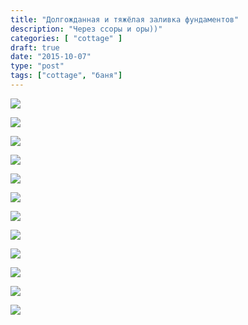 ```yaml
---
title: "Долгожданная и тяжёлая заливка фундаментов"
description: "Через ссоры и оры))"
categories: [ "cottage" ]
draft: true
date: "2015-10-07"
type: "post"
tags: ["cottage", "баня"]
---
```


<a data-fancybox="gallery" href='https://photos.google.com/share/AF1QipOkP4QpUWY7e2R6NOvMkVZPAqYd9MU8DBJqswOky6fM3Y1yxP1AhuAjj7Te6nnWJw?key=Mm1WMGRPTFhBNUhERG04SU5EZ1NVX0lDMUo5WFNR&source=ctrlq.org'><img src='https://lh3.googleusercontent.com/avhb1Vwg6oBXUJzTsI27vjWN5KXXxlfsGSPVNKnUoENU08fMxtmAVSBRMlxZMT0uHxYmNAFq0vrQlT2X2e22BRnJqQd_n1FHLAPnsfW-dkj5y_yr11y84VlyVnmKC5Q6LjnWX7VdSVM' /></a>

<a data-fancybox="gallery" href='https://photos.google.com/share/AF1QipNOSYP8vEqvtCzKzZbAXEv8MggQfS0KQryvVSzF6-8SxQvmf-pAtBqiTMADEk3jDA?key=TmpfQUNHeUpVcXIwcGFCVzlrUUhnNmppYkdNdUFn&source=ctrlq.org'><img src='https://lh3.googleusercontent.com/baaNEH9JWw56CwSh490sHNqCkXm1zZDlf6bYsFndI6FJ4KETjKmomo8zjGC3ctA5V1vsJ7tlXdRMOUvC3RMnEMfNdZzOXtJN3_J56MtP05M0tEEXW9I9tn3bkKitziGOVN-9gQyKgjw' /></a>

<a data-fancybox="gallery" href='https://photos.google.com/share/AF1QipM3CePOW10W4UGsdXaSlNlGXvwRA72rb5ayeixXu_6sE_onUwSOXse5c-wmJWzM4Q?key=ZjdVdmNwRnA1WE9qMXowb09jZjgydzl5Yk5HYWx3&source=ctrlq.org'><img src='https://lh3.googleusercontent.com/z1cLrAudOcs2W33C0-_Nmjp8MM2YUGcNMyomT1F6_Tglj-GTQa8I-9M5LY2UrxjzF_B4UupxJsCOcHMOWvMy8kRqVO3u0jHhXJHZtc4Obu_KlEWJQ9qcL_0P5mjJTrRfYToJJ4883qI' /></a>

<a data-fancybox="gallery" href='https://photos.google.com/share/AF1QipNbgd73Si1mszeI-itpy873zXimR858Cg9Kufe7ZSvPUazPFn4xKK_7Lg21oXQH2A?key=dVVUdVBidmROQmYtVzNPVkl2Q0ppTURaU3VZbVpn&source=ctrlq.org'><img src='https://lh3.googleusercontent.com/FvTjMcmnY3MwRwaWI06PI7S7WVgi3-G-AGJne5pHwqgBJN3iihfyZOyubIA0EeCn72SGL9u4yYFGlSdqXtajDaigE29UuUFziIXfbKxrKQ4ZadZKRQ8e5k2NJojSt-FWVaL38B-whNE' /></a>

<a data-fancybox="gallery" href='https://photos.google.com/share/AF1QipMq8uwjBRi3jte3Wc_kZtsLRufGby8kQaI4TCaEfBlwNxq4fQ-zZuov4UKaa9rxkg?key=M0EzWU5GZHljN3M0bnlyczRHQ214QnZzVzNOYWtn&source=ctrlq.org'><img src='https://lh3.googleusercontent.com/i8WzR7_pDturX8hY3UBbkb8nzTTprN9HEW0vUM3nyFtxYd4hoRL40JAmALeomldaLKaW5RV6ZTQ_wzsISVBkaJ81OT3P4DgPkHcRUkh3x9pEJB3dFCjIn8biW8IYTDU904ZkiD1NB2k' /></a>

<a data-fancybox="gallery" href='https://photos.google.com/share/AF1QipO18x8v43curEDLxwgijvK6TiiZ42-uE3i460M-ydc1L54Du07e7BWcm1VT4L7onw?key=WTNnUTRuMUdZY1JzUzlLNTZVVGt4SU9xSEtiWnFB&source=ctrlq.org'><img src='https://lh3.googleusercontent.com/y4As4OYX9DaEhplu1OVzjfyWDZED_dHdJdwP8WSS9aCQSETYufHY_rmbP_oDgU4LB0dkYRBpBbB86Pa3VtQVCIlFpCr6QRD37iclCEWHvVDiZiyRNycWH0i2UjlW6hUHBw0qWorhbVU' /></a>

<a data-fancybox="gallery" href='https://photos.google.com/share/AF1QipPeUhqL4qxdPu_sd5KFEP8wAss2xyojxjaT29OROUM_ldHNrYl7kdws6lu-rq0Kpg?key=NVItWFV0NVJjTzc4RVVIbUpKX2paZzlfQTliVmFn&source=ctrlq.org'><img src='https://lh3.googleusercontent.com/4JL-tXKjrWsymPg2yqr2lvXQOTO-XFyEmI4fP8VejK-rwEwelkHc1tZC03c3qg0gS3ZN5vjjQCk26mLxLt1t4_s-boipK41W2fTGbD87cF15B0Nyq62kOlKee9vYRMEFsQ42yaUPGyQ' /></a>

<a data-fancybox="gallery" href='https://photos.google.com/share/AF1QipOD7eg463NJWxpbHXbCsCuBaszwrxNMfCKpWu19EJmnZc8pF49A9F-RwF7KZfje0g?key=UG5UTkxJalpnMFlQYjBGXzBMVk4tRDMzMGtid2ZR&source=ctrlq.org'><img src='https://lh3.googleusercontent.com/A2RJARC3k-qEjQ0oGkDBWv20J7HUvPizJcO6h_DL8_E8dZNC2LugxCRaiJ4wMJcQnq0jvVkxLnXTY-nkHuzphDJIzOIK7vSnqK1Xed-8Ui_XjHmmaGgnzRC-YjJ5F1uNzx3npHVCjhQ' /></a>

<a data-fancybox="gallery" href='https://photos.google.com/share/AF1QipP86ka-VwioOrItBqUdhS3jyFNH8rcOqzyLEAsX1YnP4DYEho5qedgocMz0O-TDuA?key=bzFSM2xlM1l4U1ZRcHdISG11N0Z2NG1HTk9ETkV3&source=ctrlq.org'><img src='https://lh3.googleusercontent.com/f9uBWJ9NX0V7pXP8UEa_8YLq7SeSoxeIiltPTNVgUBK6X57UK70zxOyLa0d4HBtPR7IeIArnYOpdk6kpCgjIUKhe5L7-P0_tsgM7lmzPj0COotmXfqM6-urvKj5R_LkdlgeIXIjAh9k' /></a>

<a data-fancybox="gallery" href='https://photos.google.com/share/AF1QipOCkE20pRot_9f8BmQMrLNIho_EbC_bY4adM1ABNPUi26lfqD3RrhkUGJYBS3xGyQ?key=eHpKRGtUajlFdExnRzZDNlVRWEs5NEFRUF9QOUhn&source=ctrlq.org'><img src='https://lh3.googleusercontent.com/Xm8ydx-hdr2NnOsSpiljjrHaFhh1GVEBU29Jl1lXB3yCFU5AZlF05Eby-lMgB4Eo3-7Q9lqeP-Z9q9O_zrKdPYM_vg2_LFyWv2T8SoYPuCRDtMD7e2T8jaFE4Pnv1xVEpU7_uDzQBsM' /></a>

<a data-fancybox="gallery" href='https://photos.google.com/share/AF1QipP6yfNaF0K9CylevhRAU_Se_P_Y7jii0Jil8_U190MnkEefpgAHbTWab5DGOgCPnw?key=Y0g1UE1iRDM4eV9zZ1B2MGdMTDJMNkl3UWxkakN3&source=ctrlq.org'><img src='https://lh3.googleusercontent.com/1IP5b8FW0f2i1e_ZAVpZZJ4Y6eD1oT2-ylaHLQEIhCou8J-ws-EQEXn1xPEubc4qibUmXe7GLmKIYfpZhrCAQSY3fJoPFgJfTgChWa1YIZpsRsVR1RNa4TigpzikFmbDl93foBk_aPE' /></a>

<a data-fancybox="gallery" href='https://photos.google.com/share/AF1QipMHriEYl4Hx7mYQupBrD6lK8cuInsRAZK6V-GH-L5Z05R7Gafea694bCRhYEq0jiw?key=OV9VSEpCdFZhdnh4STlRWUVLb2YwZEMyaDB3aXBB&source=ctrlq.org'><img src='https://lh3.googleusercontent.com/H3zt0D1olv110lJuARwpmjTVjzinQKp6cvYK91yna8yjB66qhyOGq2OxCRUnvhTEpqfn78LrWuikLunQLAXytvRtawPUFEzzwoNTUePZkmCBlrB_okaIcylukbygMRniGtvTmmilngQ' /></a>

